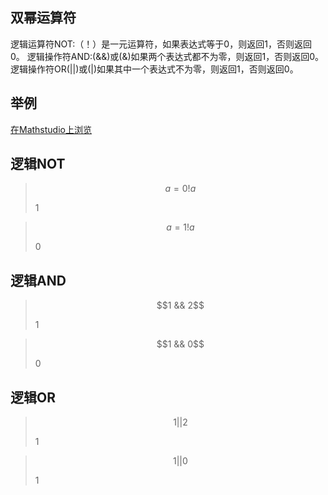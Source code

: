 ## 双幂运算符

逻辑运算符NOT:（！）是一元运算符，如果表达式等于0，则返回1，否则返回0。
逻辑操作符AND:(&&)或(&)如果两个表达式都不为零，则返回1，否则返回0。
逻辑操作符OR(||)或(|)如果其中一个表达式不为零，则返回1，否则返回0。

## 举例

[在Mathstudio上浏览](http://mathstud.io/?input[0]=YT0wDQohYQ%3D%3D&input[1]=YT0xDQohYQ%3D%3D&input[2]=MSAmJiAy&input[3]=MSAmJiAw&input[4]=MSB8fCAy&input[5]=MSB8fCAw)


## 逻辑NOT

> ```math
> a=0
> !a
> ```
>
> $1$

> ```math
> a=1
> !a
> ```
>
> $0$

## 逻辑AND

> ```math
> 1 && 2
> ```
>
> $1$

> ```math
> 1 && 0
> ```
>
> $0$

## 逻辑OR

> ```math
> 1 || 2
> ```
>
> $1$

> ```math
> 1 || 0
> ```
>
> $1$